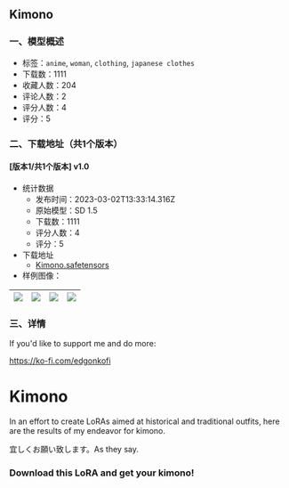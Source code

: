 ## Kimono
### 一、模型概述

- 标签：`anime`, `woman`, `clothing`, `japanese clothes`
- 下载数：1111
- 收藏人数：204
- 评论人数：2
- 评分人数：4
- 评分：5

### 二、下载地址（共1个版本）

#### [版本1/共1个版本] v1.0

- 统计数据
  - 发布时间：2023-03-02T13:33:14.316Z
  - 原始模型：SD 1.5
  - 下载数：1111
  - 评分人数：4
  - 评分：5
- 下载地址
  - [Kimono.safetensors](https://civitai.com/api/download/models/14989)
- 样例图像：

| <img src="https://image.civitai.com/xG1nkqKTMzGDvpLrqFT7WA/1ed9f9ac-e020-43d9-2db0-d8ce2f5a5b00/width=450/147077.jpeg" /> | <img src="https://image.civitai.com/xG1nkqKTMzGDvpLrqFT7WA/95f17598-ed7a-496b-0f67-689d196e5100/width=450/147088.jpeg" /> | <img src="https://image.civitai.com/xG1nkqKTMzGDvpLrqFT7WA/f54e8ccc-0997-41ea-52b7-20168aaee200/width=450/147087.jpeg" /> | <img src="https://image.civitai.com/xG1nkqKTMzGDvpLrqFT7WA/b0f098ec-2b30-492b-0878-6f8e775dd800/width=450/147086.jpeg" /> |
| ---- | ---- | ---- | ---- |


### 三、详情
<p>If you'd like to support me and do more:</p><p><a target="_blank" rel="ugc" href="https://ko-fi.com/edgonkofi">https://ko-fi.com/edgonkofi</a></p><h1>Kimono</h1><p>In an effort to create LoRAs aimed at historical and traditional outfits, here are the results of my endeavor for kimono.</p><p>宜しくお願い致します。As they say.</p><h3>Download this LoRA and get your kimono!</h3>